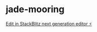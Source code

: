 # jade-mooring

[Edit in StackBlitz next generation editor ⚡️](https://stackblitz.com/~/github.com/heysouravv/jade-mooring)
